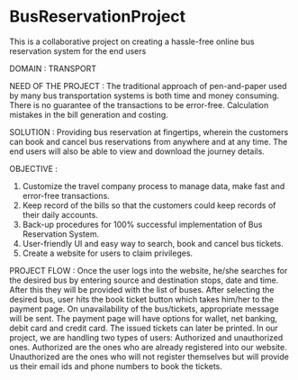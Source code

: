 # BusReservationProject
This is a collaborative project on creating a hassle-free online bus reservation system for the end users

DOMAIN : TRANSPORT

NEED OF THE PROJECT : 
 The traditional approach of pen-and-paper used by many bus transportation systems is both time and money consuming. 
 There is no guarantee of the transactions to be error-free.
 Calculation mistakes in the bill generation and costing.

SOLUTION : Providing bus reservation at fingertips, wherein the customers can book and cancel bus reservations from anywhere and at any time. The end users will also be able to view and download the journey details.

OBJECTIVE :
1. Customize the travel company process to manage data, make fast and error-free transactions.
2. Keep record of the bills so that the customers could keep records of their daily accounts.
3. Back-up procedures for 100% successful implementation of Bus Reservation System.
4. User-friendly UI and easy way to search, book and cancel bus tickets.
5. Create a website for users to claim privileges.

PROJECT FLOW : Once the user logs into the website, he/she searches for the desired bus by entering source and destination stops, date and time. After this they will be provided with the list of buses. After selecting the desired bus, user hits the book ticket button which takes him/her to the payment page.
On unavailability of the bus/tickets, appropriate message will be sent.
The payment page will have options for wallet, net banking, debit card and credit card. The issued tickets can later be printed. 
In our project, we are handling two types of users: Authorized and unauthorized ones. Authorized are the ones who are already registered into our website. Unauthorized are the ones who will not register themselves but will provide us their email ids and phone numbers to book the tickets.
